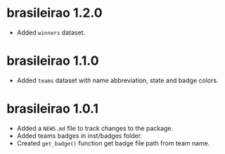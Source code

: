 # brasileirao 1.2.0

* Added `winners` dataset. 

# brasileirao 1.1.0

* Added `teams` dataset with name abbreviation, state and badge colors. 

# brasileirao 1.0.1

* Added a `NEWS.md` file to track changes to the package.
* Added teams badges in inst/badges folder.
* Created `get_badge()` function get badge file path from team name.
